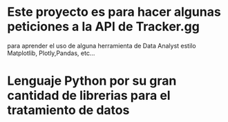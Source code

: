 # Este proyecto es para hacer algunas peticiones a la API de Tracker.gg
para aprender el uso de alguna herramienta de Data Analyst estilo Matplotlib, Plotly,Pandas, etc...
# Lenguaje Python por su gran cantidad de librerias para el tratamiento de datos

